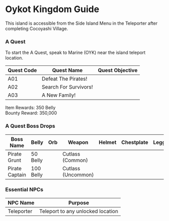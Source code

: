 # Oykot Kingdom Guide

This island is accessible from the Side Island Menu in the Teleporter after completing Cocoyashi Village.

### A Quest

To start the A Quest, speak to Marine (OYK) near the island teleport location.

| Quest Code| Quest Name           | Quest Objective|
|-----------|-----------           |-----------|
| A01       | Defeat The Pirates!  |           |
| A02       | Search For Survivors!|           |
| A03       | A New Family!        |           |

Item Rewards: 350 Belly<br>
Bounty Reward: 350,000

### A Quest Boss Drops

| Boss Name      | Belly      | Orb       | Weapon              | Helmet    | Chestplate | Leggings  | Boots     | Other     |
|-----------     |----------- |-----------|-----------          |-----------|----------- |-----------|-----------|-----------|
| Pirate Grunt   | 50 Belly   |           | Cutlass (Common)    |           |            |           |           |           |
| Pirate Captain | 100 Belly  |           | Cutlass (Uncommon)  |           |            |           |           |           |

### Essential NPCs

| NPC Name              | Purpose                                   |
|-------------          |-----------                                |
| Teleporter            | Teleport to any unlocked location         |